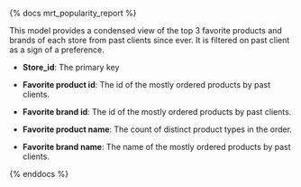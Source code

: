 {% docs mrt_popularity_report %}

This model provides a condensed view of the top 3 favorite products and brands of each store from past clients since ever. 
It is filtered on past client as a sign of a preference.

- **Store_id**: The primary key

- **Favorite product id**: The id of the mostly ordered products by past clients.
- **Favorite brand id**: The id of the mostly ordered products by past clients.
- **Favorite product name**: The count of distinct product types in the order.
- **Favorite brand name**: The name of the mostly ordered products by past clients.

{% enddocs %}